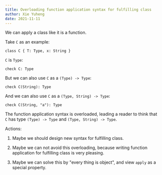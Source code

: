 ```yaml
---
title: Overloading function application syntax for fulfilling class
author: Xie Yuheng
date: 2021-11-11
---
```


We can apply a class like it is a function.

Take `C` as an example:

```cicada
class C { T: Type, x: String }
```

`C` is `Type`:

```cicada
check C: Type
```

But we can also use `C` as a `(Type) -> Type`:

```cicada
check C(String): Type
```

And we can also use `C` as a `(Type, String) -> Type`:

```cicada
check C(String, "a"): Type
```

The function application syntax is overloaded,
leading a reader to think that `C` has type
`(Type) -> Type` and `(Type, String) -> Type`.

Actions:

1. Maybe we should design new syntax for fulfilling class.

2. Maybe we can not avoid this overloading,
   because writing function application for fulfilling class is very pleasing.

3. Maybe we can solve this by "every thing is object",
   and view `apply` as a special property.

